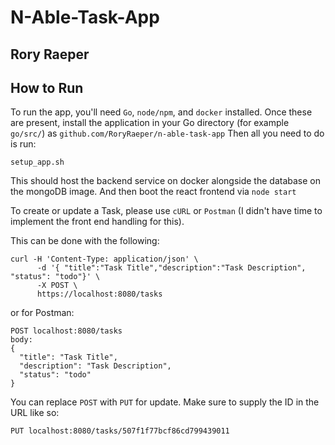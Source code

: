 # N-Able-Task-App
## Rory Raeper

## How to Run
To run the app, you'll need `Go`, `node/npm`, and `docker` installed.
Once these are present, install the application in your Go directory (for example `go/src/`) as `github.com/RoryRaeper/n-able-task-app`
Then all you need to do is run:
```
setup_app.sh
```
This should host the backend service on docker alongside the database on the mongoDB image.
And then boot the react frontend via `node start`

To create or update a Task, please use `cURL` or `Postman` (I didn't have time to implement the front end handling for this).

This can be done with the following:
```
curl -H 'Content-Type: application/json' \
      -d '{ "title":"Task Title","description":"Task Description", "status": "todo"}' \
      -X POST \
      https://localhost:8080/tasks
```
or for Postman:
```
POST localhost:8080/tasks
body:
{
  "title": "Task Title",
  "description": "Task Description",
  "status": "todo"
}
```
You can replace `POST` with `PUT` for update. Make sure to supply the ID in the URL like so: 
```
PUT localhost:8080/tasks/507f1f77bcf86cd799439011
```
